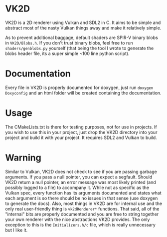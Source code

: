 VK2D
====
VK2D is a 2D renderer using Vulkan and SDL2 in C. It aims to be simple and abstract most
of the nasty Vulkan things away and make it relatively simple.

As to prevent additional baggage, default shaders are SPIR-V binary blobs in `VK2D/Blobs.h`.
If you don't trust binary blobs, feel free to run `shaders/genblobs.py` yourself (that being
the tool I wrote to generate the blobs header file, its a super simple ~100 line python script).

Documentation
=============
Every file in VK2D is properly documented for doxygen, just run `doxygen Doxyconfig` and an html
folder will be created containing the documentation.

Usage
=====
The CMakeLists.txt is there for testing purposes, not for use in projects. If you
wish to use this in your project, just drop the VK2D directory into your project
and build it with your project. It requires SDL2 and Vulkan to build.

Warning
=======
Similar to Vulkan, VK2D does not check to see if you are passing garbage arguments. If you pass
a null pointer, you can expect a segfault. Should VK2D return a null pointer, an error message
was most likely printed (and possibly logged to a file) to accompany it. While not as specific
as the Vulkan spec, every function has its arguments documented and states what each argument is
so there should be no issues in that sense (use doxygen to generate the docs). Also, most things
in VK2D are for  internal use and the only real user-friendly thing is `vk2dRenderer*` functions.
That said, all of the "internal" bits are properly documented and you are free to string together
your own renderer with the nice abstractions VK2D provides. The only exception to this is the
`Initializers.h/c` file, which is really unnecessary but I like it.